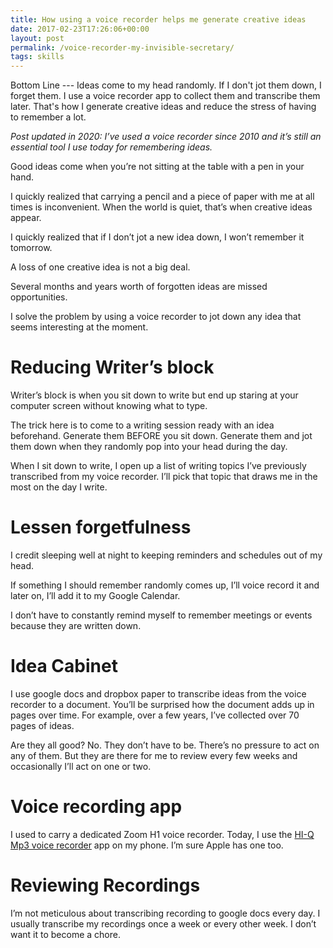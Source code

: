 ```yaml
---
title: How using a voice recorder helps me generate creative ideas
date: 2017-02-23T17:26:06+00:00
layout: post
permalink: /voice-recorder-my-invisible-secretary/
tags: skills
---
```


Bottom Line --- Ideas come to my head randomly. If I don't jot them down, I forget them. I use a voice recorder app to collect them and transcribe them later. That's how I generate creative ideas and reduce the stress of having to remember a lot.

*Post updated in 2020: I’ve used a voice recorder since 2010 and it’s still an essential tool I use today for remembering ideas.*

Good ideas come when you’re not sitting at the table with a pen in your hand.

I quickly realized that carrying a pencil and a piece of paper with me at all times is inconvenient. When the world is quiet, that’s when creative ideas appear.

I quickly realized that if I don’t jot a new idea down, I won’t remember it tomorrow.

A loss of one creative idea is not a big deal.

Several months and years worth of forgotten ideas are missed opportunities.

I solve the problem by using a voice recorder to jot down any idea that seems interesting at the moment.

# Reducing Writer’s block

Writer’s block is when you sit down to write but end up staring at your computer screen without knowing what to type.

The trick here is to come to a writing session ready with an idea beforehand. Generate them BEFORE you sit down. Generate them and jot them down when they randomly pop into your head during the day.

When I sit down to write, I open up a list of writing topics I’ve previously transcribed from my voice recorder. I’ll pick that topic that draws me in the most on the day I write.

# Lessen forgetfulness

I credit sleeping well at night to keeping reminders and schedules out of my head.

If something I should remember randomly comes up, I’ll voice record it and later on, I’ll add it to my Google Calendar.

I don’t have to constantly remind myself to remember meetings or events because they are written down.

# Idea Cabinet

I use google docs and dropbox paper to transcribe ideas from the voice recorder to a document. You’ll be surprised how the document adds up in pages over time. For example, over a few years, I’ve collected over 70 pages of ideas.

Are they all good? No. They don’t have to be. There’s no pressure to act on any of them. But they are there for me to review every few weeks and occasionally I’ll act on one or two.

# Voice recording app

I used to carry a dedicated Zoom H1 voice recorder. Today, I use the [HI-Q Mp3 voice recorder](https://play.google.com/store/apps/details?id=com.hiqrecorder.free&hl=en_US) app on my phone. I’m sure Apple has one too.

# Reviewing Recordings

I’m not meticulous about transcribing recording to google docs every day. I usually transcribe my recordings once a week or every other week. I don’t want it to become a chore.
